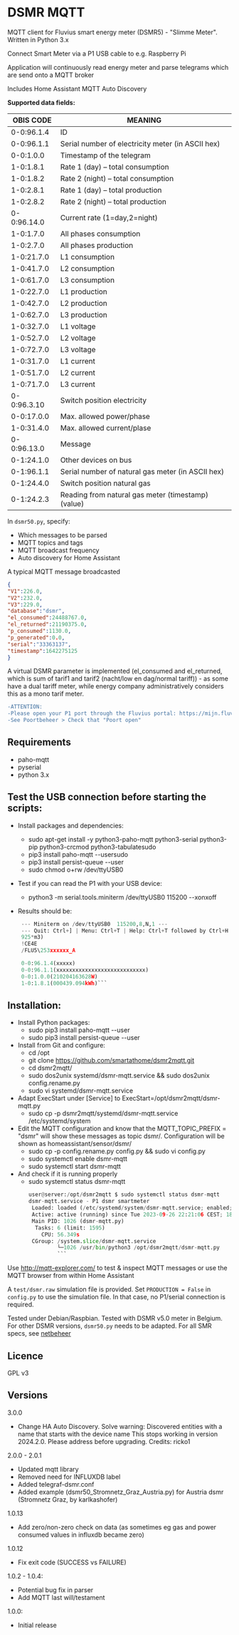 # DSMR MQTT
MQTT client for Fluvius smart energy meter (DSMR5) - "Slimme Meter". Written in Python 3.x
 
Connect Smart Meter via a P1 USB cable to e.g. Raspberry Pi

Application will continuously read energy meter and parse telegrams which are send onto a MQTT broker

Includes Home Assistant MQTT Auto Discovery

**Supported data fields:**

| OBIS CODE	| MEANING |
| ---|---|
| 0-0:96.1.4	| ID	|
| 0-0:96.1.1	| Serial number of electricity meter (in ASCII hex)	|
| 0-0:1.0.0	| Timestamp of the telegram	|
| 1-0:1.8.1	| Rate 1 (day) – total consumption	|
| 1-0:1.8.2	| Rate 2 (night) – total consumption	|
| 1-0:2.8.1	| Rate 1 (day) – total production	|
| 1-0:2.8.2	| Rate 2 (night) – total production	|
| 0-0:96.14.0	| Current rate (1=day,2=night)	|
| 1-0:1.7.0	| All phases consumption	|
| 1-0:2.7.0	| All phases production	|
| 1-0:21.7.0	| L1 consumption	|
| 1-0:41.7.0	| L2 consumption	|
| 1-0:61.7.0	| L3 consumption	|
| 1-0:22.7.0	| L1 production	|
| 1-0:42.7.0	| L2 production	|
| 1-0:62.7.0	| L3 production	|
| 1-0:32.7.0	| L1 voltage	|
| 1-0:52.7.0	| L2 voltage	|
| 1-0:72.7.0	| L3 voltage	|
| 1-0:31.7.0	| L1 current	|
| 1-0:51.7.0	| L2 current	|
| 1-0:71.7.0	| L3 current	|
| 0-0:96.3.10	| Switch position electricity	|
| 0-0:17.0.0	| Max. allowed power/phase	|
| 1-0:31.4.0	| Max. allowed current/plase	|
| 0-0:96.13.0	| Message	|
| 0-1:24.1.0	| Other devices on bus	|
| 0-1:96.1.1	| Serial number of natural gas meter (in ASCII hex)	|
| 0-1:24.4.0	| Switch position natural gas	|
| 0-1:24.2.3	| Reading from natural gas meter (timestamp) (value)	|

In `dsmr50.py`, specify:
* Which messages to be parsed
* MQTT topics and tags
* MQTT broadcast frequency
* Auto discovery for Home Assistant

A typical MQTT message broadcasted
```json
{
"V1":226.0,
"V2":232.0,
"V3":229.0,
"database":"dsmr",
"el_consumed":24488767.0,
"el_returned":21190375.0,
"p_consumed":1130.0,
"p_generated":0.0,
"serial":"33363137",
"timestamp":1642275125
}
```

A virtual DSMR parameter is implemented (el_consumed and el_returned, which is sum of tarif1 and tarif2 (nacht/low en dag/normal tariff)) - as some have a dual tariff meter, while energy company administratively considers this as a mono tarif meter.

```diff
-ATTENTION:
-Please open your P1 port through the Fluvius portal: https://mijn.fluvius.be/
-See Poortbeheer > Check that "Poort open"
```

## Requirements
* paho-mqtt
* pyserial
* python 3.x

## Test the USB connection before starting the scripts:
* Install packages and dependencies:
  * sudo apt-get install -y python3-paho-mqtt python3-serial python3-pip python3-crcmod python3-tabulatesudo
  * pip3 install paho-mqtt --usersudo
  * pip3 install persist-queue --user
  * sudo chmod o+rw /dev/ttyUSB0
* Test if you can read the P1 with your USB device:
  *  python3 -m serial.tools.miniterm /dev/ttyUSB0 115200 --xonxoff

* Results should be:
   ```python
    --- Miniterm on /dev/ttyUSB0  115200,8,N,1 ---
    --- Quit: Ctrl+] | Menu: Ctrl+T | Help: Ctrl+T followed by Ctrl+H ---
    925*m3)
    !CE4E
    /FLU5\253xxxxxx_A

    0-0:96.1.4(xxxxx)
    0-0:96.1.1(xxxxxxxxxxxxxxxxxxxxxxxxxxxx)
    0-0:1.0.0(210204163628W)
    1-0:1.8.1(000439.094kWh)```

## Installation:
* Install Python packages:
  * sudo pip3 install paho-mqtt --user
  * sudo pip3 install persist-queue --user
* Install from Git and configure:
  * cd /opt
  * git clone https://github.com/smartathome/dsmr2mqtt.git
  * cd dsmr2mqtt/
  * sudo dos2unix systemd/dsmr-mqtt.service && sudo dos2unix config.rename.py
  * sudo vi systemd/dsmr-mqtt.service
* Adapt ExecStart under [Service] to ExecStart=/opt/dsmr2mqtt/dsmr-mqtt.py
  * sudo cp -p dsmr2mqtt/systemd/dsmr-mqtt.service /etc/systemd/system
* Edit the MQTT configuration and know that the MQTT_TOPIC_PREFIX = "dsmr" will show these messages as topic dsmr/. Configuration will be shown as homeassistant/sensor/dsmr/
  * sudo cp -p config.rename.py config.py && sudo vi config.py
  * sudo systemctl enable dsmr-mqtt
  * sudo systemctl start dsmr-mqtt
* And check if it is running properly
  * sudo systemctl status dsmr-mqtt
    ```python
    user@server:/opt/dsmr2mqtt $ sudo systemctl status dsmr-mqtt
    dsmr-mqtt.service - P1 dsmr smartmeter
     Loaded: loaded (/etc/systemd/system/dsmr-mqtt.service; enabled; vendor preset: enabled)
     Active: active (running) since Tue 2023-09-26 22:21:06 CEST; 18h ago
     Main PID: 1026 (dsmr-mqtt.py)
      Tasks: 6 (limit: 1595)
        CPU: 56.349s
     CGroup: /system.slice/dsmr-mqtt.service
             └─1026 /usr/bin/python3 /opt/dsmr2mqtt/dsmr-mqtt.py
             ```

Use http://mqtt-explorer.com/ to test & inspect MQTT messages or use the MQTT browser from within Home Assistant

A `test/dsmr.raw` simulation file is provided.
Set `PRODUCTION = False` in `config.py` to use the simulation file. In that case, no P1/serial connection is required.

Tested under Debian/Raspbian.
Tested with DSMR v5.0 meter in Belgium. For other DSMR versions, `dsmr50.py` needs to be adapted.
For all SMR specs, see [netbeheer](https://www.netbeheernederland.nl/dossiers/slimme-meter-15/documenten)

## Licence
GPL v3

## Versions
3.0.0
* Change HA Auto Discovery. Solve warning:
Discovered entities with a name that starts with the device name
This stops working in version 2024.2.0. Please address before upgrading.
Credits: ricko1

2.0.0 - 2.0.1
* Updated mqtt library
* Removed need for INFLUXDB label
* Added telegraf-dsmr.conf
* Added example (dsmr50_Stromnetz_Graz_Austria.py) for Austria dsmr (Stromnetz Graz, by karlkashofer)

1.0.13
* Add zero/non-zero check on data (as sometimes eg gas and power consumed values in influxdb became zero)

1.0.12
* Fix exit code (SUCCESS vs FAILURE)

1.0.2 - 1.0.4:
* Potential bug fix in parser
* Add MQTT last will/testament

1.0.0:
* Initial release
